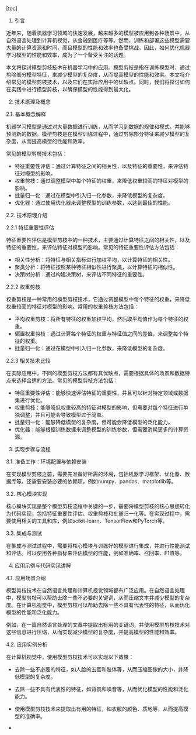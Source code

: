 
[toc]                    
                
                
1. 引言

近年来，随着机器学习领域的快速发展，越来越多的模型被应用到各种场景中，从自然语言处理到计算机视觉，从金融到医疗等等。然而，训练和部署这些模型需要大量的计算资源和时间，而且模型的性能和效率也备受挑战。因此，如何优化机器学习模型的性能和效率，成为了一个备受关注的话题。

本文将探讨模型剪枝技术在机器学习中的应用。模型剪枝是指在训练模型时，通过剪除部分模型特征，来减少模型的复杂度，从而提高模型的性能和效率。本文将介绍常见的模型剪枝技术，以及它们在实际应用中的优缺点。同时，我们将探讨如何在实践中进行模型剪枝，以确保模型的性能得到最大化。

2. 技术原理及概念

2.1. 基本概念解释

机器学习模型是通过对大量数据进行训练，从而学习到数据的规律和模式，并能够预测新的数据。模型剪枝是在模型训练过程中，通过剪除部分特征来减少模型的复杂度，从而提高模型的性能和效率。

常见的模型剪枝技术包括：

- 特征重要性评估：通过计算特征之间的相关性，以及特征的重要性，来评估特征对模型的影响。
- 权重剪枝：通过调整模型中每个特征的权重，来降低权重较高的特征对模型的影响。
- 批量归一化：通过在模型中引入归一化参数，来降低模型的复杂度。
- 优化器：通过使用优化器来调整模型的训练参数，以达到最佳的性能。

2.2. 技术原理介绍

2.2.1 特征重要性评估

特征重要性评估是模型剪枝中的一种技术，主要通过计算特征之间的相关性，以及特征的重要性，来评估特征对模型的影响。常见的特征重要性评估方法包括：

- 相关性分析：将特征与相关指标进行加权平均，以计算特征的相关性。
- 聚类分析：将特征按照某种特征相似性进行聚类，以计算特征的相似性。
- 决策树分析：通过构建决策树，来评估不同特征的重要性。

2.2.2 权重剪枝

权重剪枝是一种常用的模型剪枝技术，它通过调整模型中每个特征的权重，来降低权重较高的特征对模型的影响。常用的权重剪枝方法包括：

- 平均权重剪枝：将所有特征的权重加权平均，然后取平均值作为每个特征的权重。
- 偏置权重剪枝：通过计算每个特征的权重与特征值之间的差值，来调整每个特征的权重。
- 批量归一化：通过在模型中引入归一化参数，来降低模型的复杂度。

2.2.3 相关技术比较

在实际应用中，不同的模型剪枝方法都有其优缺点，需要根据具体的场景和数据特点来选择合适的方法。常见的模型剪枝方法包括：

- 特征重要性评估：能够快速评估特征的重要性，并且可以针对特定领域或数据集进行优化。
- 权重剪枝：能够降低权重较高的特征对模型的影响，但需要对每个特征进行单独调整，并且可能会导致模型过于简单。
- 批量归一化：能够降低模型的复杂度，但可能会降低模型的泛化能力。
- 优化器：能够根据训练数据来调整模型的训练参数，但需要消耗更多的计算资源。

3. 实现步骤与流程

3.1. 准备工作：环境配置与依赖安装

在实现模型剪枝之前，需要先准备好所需的环境，包括机器学习框架、优化器、数据库等。还需要安装必要的依赖项，例如numpy、pandas、matplotlib等。

3.2. 核心模块实现

核心模块实现是整个模型剪枝流程中关键的一步，需要将模型剪枝的核心思想转化为代码实现，包括特征重要性评估、权重剪枝和批量归一化等。在实现过程中，需要使用相关的工具和库，例如scikit-learn、TensorFlow和PyTorch等。

3.3. 集成与测试

在集成与测试过程中，需要将核心模块与训练好的模型进行集成，并进行性能测试和评估。可以使用各种指标来评估模型的性能，例如准确率、召回率、F1值等。

4. 应用示例与代码实现讲解

4.1. 应用场景介绍

模型剪枝技术在自然语言处理和计算机视觉领域都有广泛应用。在自然语言处理中，模型剪枝可以帮助去除一些不必要的关键词，从而压缩文本并减少模型的复杂度。在计算机视觉中，模型剪枝可以帮助去除一些不具有代表性的特征，从而优化模型的性能和泛化能力。

例如，在一篇自然语言处理的文章中提取出有用的关键词，并使用模型剪枝技术对这些信息进行压缩，从而实现减少模型的复杂度，并提高模型的性能和效率。

4.2. 应用实例分析

在计算机视觉中，使用模型剪枝技术可以实现以下效果：

- 去除一些不必要的特征，如人脸的五官和肢体等，从而压缩图像的大小，并降低模型的复杂度。
- 去除一些不具有代表性的特征，如背景和噪音等，从而优化模型的性能和泛化能力。

- 使用模型剪枝技术来提取出有用的特征，如衣服的颜色、质地等，从而提高模型的准确率。

-

